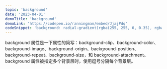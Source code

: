 ```yaml
---
topic: 'background'
date: '2023-04-01'
demoTitle: 'background'
demoLink: 'https://codepen.io/ranningman/embed/JjajPdq'
codeSnippet: 'background: radial-gradient(rgba(255, 255, 0, 0.35), rgba(0, 188, 212, 0.35), rgba(238, 130, 238, 0.35)), url('https://images.unsplash.com/photo-1500259571355-332da5cb07aa?crop=entropy&cs=tinysrgb&fit=max&fm=jpg&ixid=MnwzMjM4NDZ8MHwxfHJhbmRvbXx8fHx8fHx8fDE2NzcyMDMyNDQ&ixlib=rb-4.0.3&q=80&w=400');'
---
```


background 属性是一下属性的简写：background-clip、background-color、background-image、background-origin、background-position、background-repeat、background-size，和 background-attachment。
<br />
background 属性被指定多个背景层时，使用逗号分隔每个背景层。
